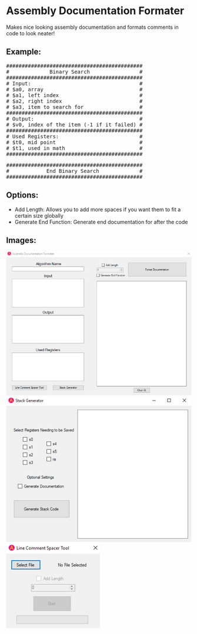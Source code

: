 # Assembly Documentation Formater
Makes nice looking assembly documentation and formats comments in code to look neater!

## Example:
<pre>
############################################
#             Binary Search                #
############################################
# Input:                                   #
# $a0, array                               #
# $a1, left index                          #
# $a2, right index                         #
# $a3, item to search for                  #
############################################
# Output:                                  #
# $v0, index of the item (-1 if it failed) #
############################################
# Used Registers:                          #
# $t0, mid point                           #
# $t1, used in math                        #
############################################
</pre>
<pre>
############################################
#            End Binary Search             #
############################################
</pre>

## Options:
* Add Length: Allows you to add more spaces if you want them to fit a certain size globally
* Generate End Function: Generate end documentation for after the code

## Images:
![Assembly Documntation Formater](https://github.com/Pocable/AssemblyDocumentationFormater/blob/master/assemblyphoto.PNG?raw=true)
![Stack Generator](https://github.com/Pocable/AssemblyDocumentationFormater/blob/master/stackgenerator.PNG?raw=true)
![Line Comment Spacer Tool](https://github.com/Pocable/AssemblyDocumentationFormater/blob/master/linecommentspacertool.PNG?raw=true)
